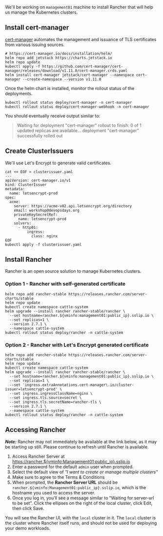We'll be working on `management01` machine to install Rancher that will help us manage the Kubernetes clusters.

## Install cert-manager

[cert-manager](https://cert-manager.io/) automates the management and issuance of TLS certificates from various issuing sources.

```ctr:Management01
# https://cert-manager.io/docs/installation/helm/
helm repo add jetstack https://charts.jetstack.io
helm repo update
kubectl apply -f https://github.com/cert-manager/cert-manager/releases/download/v1.11.0/cert-manager.crds.yaml
helm install cert-manager jetstack/cert-manager --namespace cert-manager --create-namespace --version v1.11.0
```

Once the helm chart is installed, monitor the rollout status of the deployments.

```ctr:Management01
kubectl rollout status deploy/cert-manager -n cert-manager
kubectl rollout status deploy/cert-manager-webhook -n cert-manager
```

You should eventually receive output similar to:

> Waiting for deployment "cert-manager" rollout to finish: 0 of 1 updated replicas are available...
> deployment "cert-manager" successfully rolled out

## Create ClusterIssuers

We'll use Let's Encrypt to generate valid certificates.

```ctr:Management01
cat << EOF > clusterissuer.yaml
---
apiVersion: cert-manager.io/v1
kind: ClusterIssuer
metadata:
  name: letsencrypt-prod
spec:
  acme:
    server: https://acme-v02.api.letsencrypt.org/directory
    email: workshop@devopsdays.org
    privateKeySecretRef:
      name: letsencrypt-prod
    solvers:
      - http01:
          ingress:
            class: nginx
EOF
kubectl apply -f clusterissuer.yaml
```

## Install Rancher

Rancher is an open source solution to manage Kubernetes clusters.

### Option 1 - Rancher with self-generated certificate

```ctr:Management01
helm repo add rancher-stable https://releases.rancher.com/server-charts/stable
helm repo update
kubectl create namespace cattle-system
helm upgrade --install rancher rancher-stable/rancher \
  --set hostname=rancher.${vminfo:management01:public_ip}.sslip.io \
  --set replicas=1 \
  --version 2.7.1 \
  --namespace cattle-system
kubectl rollout status deploy/rancher -n cattle-system
```

### Option 2 - Rancher with Let's Encrypt generated certificate

```ctr:Management01
helm repo add rancher-stable https://releases.rancher.com/server-charts/stable
helm repo update
kubectl create namespace cattle-system
helm upgrade --install rancher rancher-stable/rancher \
  --set hostname=rancher.${vminfo:management01:public_ip}.sslip.io \
  --set replicas=1 \
  --set 'ingress.extraAnnotations.cert-manager\.io/cluster-issuer=letsencrypt-prod' \
  --set ingress.ingressClassName=nginx \
  --set ingress.tls.source=secret \
  --set ingress.tls.secretName=rancher-tls \
  --version 2.7.1 \
  --namespace cattle-system
kubectl rollout status deploy/rancher -n cattle-system
```

## Accessing Rancher

***Note:*** Rancher may not immediately be available at the link below, as it may be starting up still. Please continue to refresh until Rancher is available.

1. Access Rancher Server at <a href="https://rancher.${vminfo:Management01:public_ip}.sslip.io" target="_blank">https://rancher.${vminfo:Management01:public_ip}.sslip.io</a>
2. Enter a password for the default `admin` user when prompted.
3. Select the default view of _"I want to create or manage multiple clusters"_
4. Make sure to agree to the Terms & Conditions
5. When prompted, the **Rancher Server URL** should be `rancher.${vminfo:Management01:public_ip}.sslip.io`, which is the hostname you used to access the server.
6. Once you log in, you'll see a message similar to "Waiting for server-url to be set". Click the ellipses on the right of the local cluster, click Edit, then click Save.

You will see the Rancher UI, with the `local` cluster in it. The `local` cluster is the cluster where Rancher itself runs, and should not be used for deploying your demo workloads.

